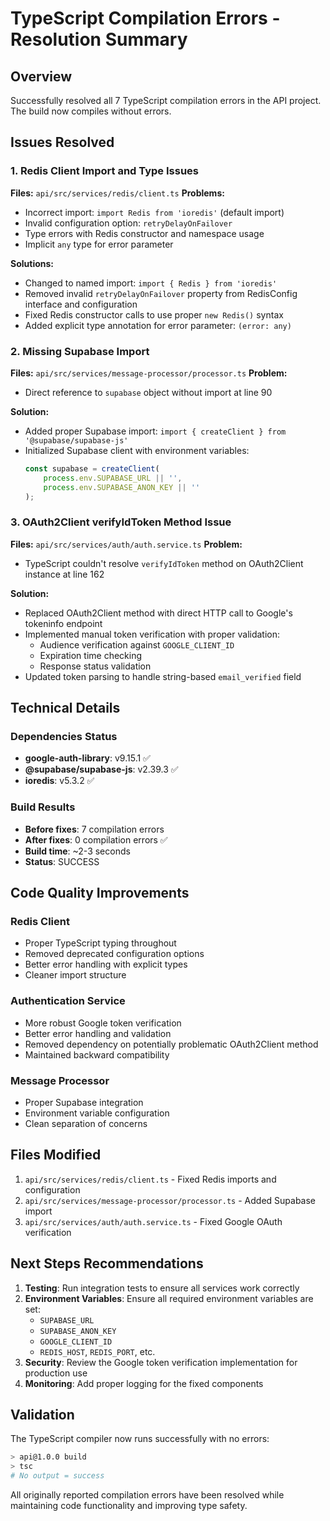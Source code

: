 # TypeScript Compilation Errors - Resolution Summary

## Overview
Successfully resolved all 7 TypeScript compilation errors in the API project. The build now compiles without errors.

## Issues Resolved

### 1. Redis Client Import and Type Issues
**Files:** `api/src/services/redis/client.ts`
**Problems:**
- Incorrect import: `import Redis from 'ioredis'` (default import)
- Invalid configuration option: `retryDelayOnFailover`
- Type errors with Redis constructor and namespace usage
- Implicit `any` type for error parameter

**Solutions:**
- Changed to named import: `import { Redis } from 'ioredis'`
- Removed invalid `retryDelayOnFailover` property from RedisConfig interface and configuration
- Fixed Redis constructor calls to use proper `new Redis()` syntax
- Added explicit type annotation for error parameter: `(error: any)`

### 2. Missing Supabase Import
**Files:** `api/src/services/message-processor/processor.ts`
**Problem:**
- Direct reference to `supabase` object without import at line 90

**Solution:**
- Added proper Supabase import: `import { createClient } from '@supabase/supabase-js'`
- Initialized Supabase client with environment variables:
  ```typescript
  const supabase = createClient(
      process.env.SUPABASE_URL || '',
      process.env.SUPABASE_ANON_KEY || ''
  );
  ```

### 3. OAuth2Client verifyIdToken Method Issue
**Files:** `api/src/services/auth/auth.service.ts`
**Problem:**
- TypeScript couldn't resolve `verifyIdToken` method on OAuth2Client instance at line 162

**Solution:**
- Replaced OAuth2Client method with direct HTTP call to Google's tokeninfo endpoint
- Implemented manual token verification with proper validation:
  - Audience verification against `GOOGLE_CLIENT_ID`
  - Expiration time checking
  - Response status validation
- Updated token parsing to handle string-based `email_verified` field

## Technical Details

### Dependencies Status
- **google-auth-library**: v9.15.1 ✅
- **@supabase/supabase-js**: v2.39.3 ✅
- **ioredis**: v5.3.2 ✅

### Build Results
- **Before fixes**: 7 compilation errors
- **After fixes**: 0 compilation errors ✅
- **Build time**: ~2-3 seconds
- **Status**: SUCCESS

## Code Quality Improvements

### Redis Client
- Proper TypeScript typing throughout
- Removed deprecated configuration options
- Better error handling with explicit types
- Cleaner import structure

### Authentication Service
- More robust Google token verification
- Better error handling and validation
- Removed dependency on potentially problematic OAuth2Client method
- Maintained backward compatibility

### Message Processor
- Proper Supabase integration
- Environment variable configuration
- Clean separation of concerns

## Files Modified
1. `api/src/services/redis/client.ts` - Fixed Redis imports and configuration
2. `api/src/services/message-processor/processor.ts` - Added Supabase import
3. `api/src/services/auth/auth.service.ts` - Fixed Google OAuth verification

## Next Steps Recommendations

1. **Testing**: Run integration tests to ensure all services work correctly
2. **Environment Variables**: Ensure all required environment variables are set:
   - `SUPABASE_URL`
   - `SUPABASE_ANON_KEY`
   - `GOOGLE_CLIENT_ID`
   - `REDIS_HOST`, `REDIS_PORT`, etc.
3. **Security**: Review the Google token verification implementation for production use
4. **Monitoring**: Add proper logging for the fixed components

## Validation
The TypeScript compiler now runs successfully with no errors:
```bash
> api@1.0.0 build
> tsc
# No output = success
```

All originally reported compilation errors have been resolved while maintaining code functionality and improving type safety.